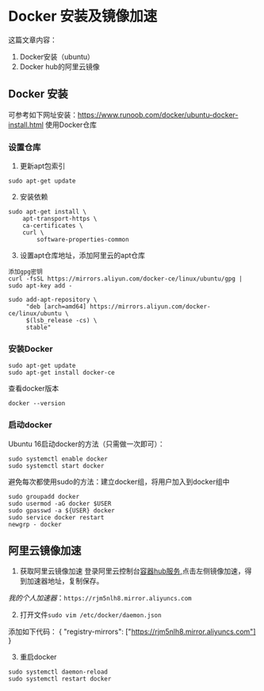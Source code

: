 # Docker 安装及镜像加速

这篇文章内容：
1. Docker安装（ubuntu）
2. Docker hub的阿里云镜像

## Docker 安装
可参考如下网址安装：https://www.runoob.com/docker/ubuntu-docker-install.html
使用Docker仓库

### 设置仓库

1. 更新apt包索引
```shell
sudo apt-get update
```
2. 安装依赖
```shell
sudo apt-get install \
    apt-transport-https \
    ca-certificates \
    curl \
        software-properties-common
```
3. 设置apt仓库地址，添加阿里云的apt仓库
```shell
添加gpg密钥
curl -fsSL https://mirrors.aliyun.com/docker-ce/linux/ubuntu/gpg | sudo apt-key add -

sudo add-apt-repository \
     "deb [arch=amd64] https://mirrors.aliyun.com/docker-ce/linux/ubuntu \
     $(lsb_release -cs) \
     stable"
```
### 安装Docker
```
sudo apt-get update
sudo apt-get install docker-ce
```
查看docker版本
```shell
docker --version
```

### 启动docker
Ubuntu 16启动docker的方法（只需做一次即可）：
```
sudo systemctl enable docker
sudo systemctl start docker
```

避免每次都使用sudo的方法：建立docker组，将用户加入到docker组中
```
sudo groupadd docker
sudo usermod -aG docker $USER
sudo gpasswd -a ${USER} docker
sudo service docker restart
newgrp - docker
```

## 阿里云镜像加速

1. 获取阿里云镜像加速
登录阿里云控制台[容器hub服务](https://cr.console.aliyun.com/cn-hangzhou/instances/mirrors),点击左侧镜像加速，得到加速器地址，复制保存。

*我的个人加速器*：`https://rjm5nlh8.mirror.aliyuncs.com`

2. 打开文件`sudo vim /etc/docker/daemon.json`

添加如下代码：
{
  "registry-mirrors": ["https://rjm5nlh8.mirror.aliyuncs.com"]
}

3. 重启docker

```
sudo systemctl daemon-reload
sudo systemctl restart docker
```
